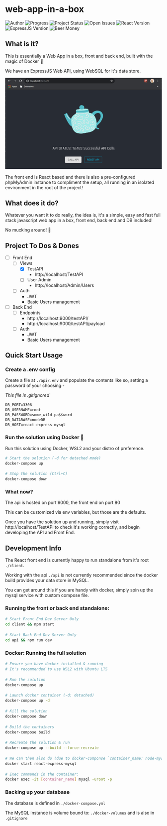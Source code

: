 # web-app-in-a-box

![Author] ![Progress] ![Project Status] ![Open Issues] ![React Version] ![ExpressJS Version] ![Beer Money]

## What is it?

This is essentially a Web App in a box, front and back end, built with the magic of Docker 🐳

We have an ExpressJS Web API, using WebSQL for it's data store.

![demo]

The front end is React based and there is also a pre-configured phpMyAdmin instance to compliment the setup, all running in an isolated environment in the root of the project!

## What does it do?

Whatever you want it to do really, the idea is, it's a simple, easy and fast full stack javascript web app in a box, front end, back end and DB included!

No mucking around! 🎉

## Project To Dos & Dones

- [ ] Front End
    - [ ] Views
        - [x] TestAPI
            - http://localhost/TestAPI
        - [ ] User Admin
            - http://localhost/Admin/Users
    - [ ] Auth
        - JWT
        - Basic Users management
- [ ] Back End
    - [ ] Endpoints
        - http://localhost:9000/testAPI/
        - http://localhost:9000/testAPI/payload
    - [ ] Auth
        - JWT
        - Basic Users management

## Quick Start Usage


### Create a .env config

Create a file at `./api/.env` and populate the contents like so, setting a password of your choosing:-

_This file is .gitignored_

```.env
DB_PORT=3306
DB_USERNAME=root
DB_PASSWORD=some_wi1d-pa$$word
DB_DATABASE=nodeDB
DB_HOST=react-express-mysql
```

### Run the solution using Docker 🐳

Run this solution using Docker, WSL2 and your distro of preference.

```bash
# Start the solution (-d for detached mode)
docker-compose up

# Stop the solution (Ctrl+C)
docker-compose down
```

### What now?

The api is hosted on port 9000, the front end on port 80

This can be customized via env variables, but those are the defaults.

Once you have the solution up and running, simply visit http://localhost/TestAPI to check it's working correctly, and begin developing the API and Front End.

## Development Info

The React front end is currently happy to run standalone from it's root `./client`.

Working with the api `./api` is not currently recommended since the docker build provides your data store in MySQL.

You can get around this if you are handy with docker, simply spin up the mysql service with custom compose file.

### Running the front or back end standalone:

```bash
# Start Front End Dev Server Only
cd client && npm start

# Start Back End Dev Server Only
cd api && npm run dev
```

### Docker: Running the full solution

```bash
# Ensure you have docker installed & running
# It's recommended to use WSL2 with Ubuntu LTS

# Run the solution
docker-compose up

# Launch docker container (-d: detached)
docker-compose up -d

# Kill the solution
docker-compose down

# Build the containers
docker-compose build

# Recreate the solution & run
docker-compose up --build --force-recreate

# We can then also do (due to docker-componse `container_name: node-mysql`)
docker start react-express-mysql

# Exec commands in the container:
docker exec -it [container_name] mysql -uroot -p
```

### Backing up your database

The database is defined in `./docker-compose.yml`

The MySQL instance is volume bound to: `./docker-volumes` and is also in `.gitignore`

[Author]: https://img.shields.io/badge/made%20by-YenHub%20❤-blue
[Progress]:https://img.shields.io/badge/progress-dev-ff69b4
[Project Status]: https://img.shields.io/badge/status-active-brightgreen
[Open Issues]:https://img.shields.io/badge/issues-0%20open-brightgreen
[React Version]:https://img.shields.io/badge/React-16.13.1-important
[ExpressJS Version]:https://img.shields.io/badge/ExpressJS-4.16.1-blueviolet
[Beer Money]:https://img.shields.io/badge/beer%20money-$0-ff69b4
[demo]: ./web-app.png
